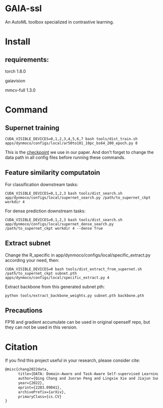 # GAIA-ssl
An AutoML toolbox specialized in contrastive learning. 
# Install

  ## requirements:
  torch 1.8.0
  
  gaiavision
  
  mmcv-full 1.3.0

# Command
  ## Supernet training
  ```shell
  CUDA_VISIBLE_DEVICES=0,1,2,3,4,5,6,7 bash tools/dist_train.sh apps/dynmoco/configs/local/ar50to101_10pc_bs64_200_epoch.py 8
  ```
  This is the [checkpoint](https://drive.google.com/file/d/1NqIfts8vvfGGMwhIveJkyZWSMjJjJTBP/view?usp=sharing) we use in our paper. And don't forget to change the data   path in all config files before running these commands.

  ## Feature similarity computatoin
  For classification downstream tasks:
  ```shell
  CUDA_VISIBLE_DEVICES=0,1,2,3 bash tools/dist_search.sh app/dynmoco/configs/local/supernet_search.py /path/to_supernet_ckpt workdir 4
  ```
  For dense prediction downstream tasks:
  ```shell
  CUDA_VISIBLE_DEVICES=0,1,2,3 bash tools/dist_search.sh app/dynmoco/configs/local/supernet_dense_search.py /path/to_supernet_ckpt workdir 4 --dense True
  ```

  ## Extract subnet
  Change the R_specific in app/dynmoco/configs/local/specific_extract.py according your need, then:
  ```shell
  CUDA_VISIBLE_DEVICES=0 bash tools/dist_extract_from_supernet.sh /path/to_supernet_ckpt subnet.pth apps/dynmoco/configs/local/specific_extract.py 4
  ```
  Extract backbone from this generated subnet pth:
  ```shell
  python tools/extract_backbone_weights.py subnet.pth backbone.pth
  ```
  
  ## Precautions
  FP16 and gradient accumulate can be used in original openself repo, but they can not be used in this version.
# Citation

If you find this project useful in your research, please consider cite:

```latex
@misc{chang2022data,
      title={DATA: Domain-Aware and Task-Aware Self-supervised Learning}, 
      author={Qing Chang and Junran Peng and Lingxie Xie and Jiajun Sun and Haoran Yin and Qi Tian and Zhaoxiang Zhang},
      year={2022},
      eprint={2203.09041},
      archivePrefix={arXiv},
      primaryClass={cs.CV}
}
```
